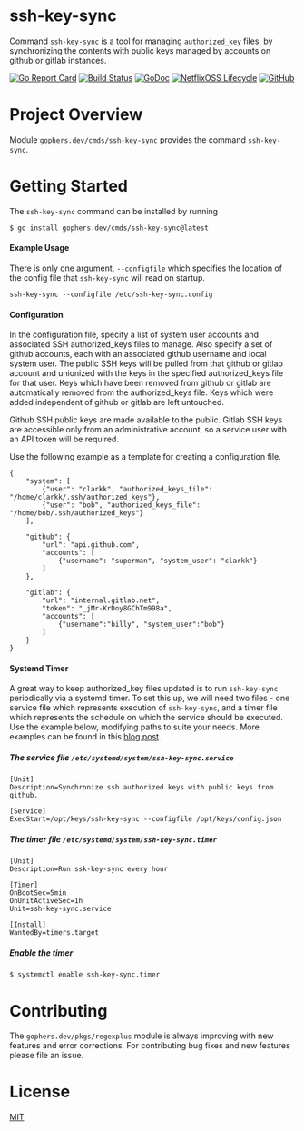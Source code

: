 ssh-key-sync
============

Command `ssh-key-sync` is a tool for managing `authorized_key` files, by synchronizing
the contents with public keys managed by accounts on github or gitlab instances.

[![Go Report Card](https://goreportcard.com/badge/gophers.dev/cmds/ssh-key-sync)](https://goreportcard.com/report/gophers.dev/cmds/ssh-key-sync)
[![Build Status](https://travis-ci.com/shoenig/ssh-key-sync.svg?branch=master)](https://travis-ci.com/shoenig/ssh-key-sync)
[![GoDoc](https://godoc.org/gophers.dev/cmds/ssh-key-sync?status.svg)](https://godoc.org/gophers.dev/cmds/ssh-key-sync)
[![NetflixOSS Lifecycle](https://img.shields.io/osslifecycle/shoenig/ssh-key-sync.svg)](OSSMETADATA)
[![GitHub](https://img.shields.io/github/license/shoenig/ssh-key-sync.svg)](LICENSE)

# Project Overview

Module `gophers.dev/cmds/ssh-key-sync` provides the command `ssh-key-sync`.

# Getting Started

The `ssh-key-sync` command can be installed by running
```
$ go install gophers.dev/cmds/ssh-key-sync@latest
```

#### Example Usage
There is only one argument, `--configfile` which specifies the location of the config file
that `ssh-key-sync` will read on startup.

```golang
ssh-key-sync --configfile /etc/ssh-key-sync.config
```

#### Configuration
In the configuration file, specify a list of system user accounts and associated SSH authorized_keys
files to manage. Also specify a set of github accounts, each with an associated github username and
local system user. The public SSH keys will be pulled from that github or gitlab account and unionized
with the keys in the specified authorized_keys file for that user. Keys which have been removed from github
or gitlab are automatically removed from the authorized_keys file. Keys which were added independent of
github or gitlab are left untouched.

Github SSH public keys are made available to the public. Gitlab SSH keys are accessible only from an
administrative account, so a service user with an API token will be required.

Use the following example as a template for creating a configuration file.
```
{
    "system": [
        {"user": "clarkk", "authorized_keys_file": "/home/clarkk/.ssh/authorized_keys"},
        {"user": "bob", "authorized_keys_file": "/home/bob/.ssh/authorized_keys"}
    ],

    "github": {
        "url": "api.github.com",
        "accounts": [
            {"username": "superman", "system_user": "clarkk"}
        ]
    },

    "gitlab": {
        "url": "internal.gitlab.net",
        "token": "_jMr-KrDoy8GChTm998a",
        "accounts": [
            {"username":"billy", "system_user":"bob"}
        ]
    }
}
```

#### Systemd Timer
A great way to keep authorized_key files updated is to run `ssh-key-sync` periodically
via a systemd timer. To set this up, we will need two files - one service file which
represents execution of `ssh-key-sync`, and a timer file which represents the schedule
on which the service should be executed. Use the example below, modifying paths to
suite your needs. More examples can be found in this [blog post](https://jason.the-graham.com/2013/03/06/how-to-use-systemd-timers/).

##### The service file `/etc/systemd/system/ssh-key-sync.service`
```
[Unit]
Description=Synchronize ssh authorized keys with public keys from github.

[Service]
ExecStart=/opt/keys/ssh-key-sync --configfile /opt/keys/config.json
```

##### The timer file `/etc/systemd/system/ssh-key-sync.timer`
```
[Unit]
Description=Run ssk-key-sync every hour

[Timer]
OnBootSec=5min
OnUnitActiveSec=1h
Unit=ssh-key-sync.service

[Install]
WantedBy=timers.target
```

##### Enable the timer
```
$ systemctl enable ssh-key-sync.timer
```

# Contributing

The `gophers.dev/pkgs/regexplus` module is always improving with new features
and error corrections. For contributing bug fixes and new features please file an issue.

# License
[MIT](https://raw.githubusercontent.com/shoenig/ssh-key-sync/master/LICENSE)